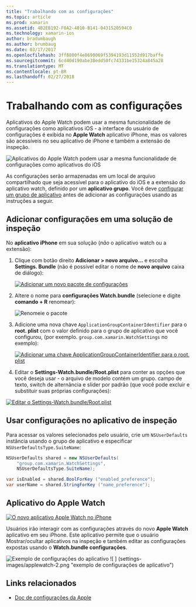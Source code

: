 ```yaml
---
title: "Trabalhando com as configurações"
ms.topic: article
ms.prod: xamarin
ms.assetid: 4B2EB192-F0A2-4010-B141-0431520594C0
ms.technology: xamarin-ios
author: bradumbaugh
ms.author: brumbaug
ms.date: 03/17/2017
ms.openlocfilehash: 3ff8800f4e8690069f5394193d11552d917baffe
ms.sourcegitcommit: 6cd40d190abe38edd50fc74331be15324a845a28
ms.translationtype: MT
ms.contentlocale: pt-BR
ms.lasthandoff: 02/27/2018
---
```

# <a name="working-with-settings"></a>Trabalhando com as configurações

Aplicativos do Apple Watch podem usar a mesma funcionalidade de configurações como aplicativos iOS - a interface do usuário de configurações é exibida no **Apple Watch** aplicativo iPhone, mas os valores são acessíveis no seu aplicativo de iPhone e também a extensão de inspeção.

![](settings-images/intro.png "Aplicativos do Apple Watch podem usar a mesma funcionalidade de configurações como aplicativos do iOS")

As configurações serão armazenadas em um local de arquivo compartilhado que seja acessível para o aplicativo do iOS e a extensão do aplicativo watch, definido por um **aplicativo grupo**. Você deve [configurar um grupo de aplicativo](~/ios/watchos/app-fundamentals/app-groups.md) antes de adicionar as configurações usando as instruções a seguir.

## <a name="add-settings-in-a-watch-solution"></a>Adicionar configurações em uma solução de inspeção

No **aplicativo iPhone** em sua solução (*não* o aplicativo watch ou a extensão):

1. Clique com botão direito **Adicionar > novo arquivo...**  e escolha **Settings. Bundle** (não é possível editar o nome de **novo arquivo** caixa de diálogo):

   [ ![](settings-images/settings-add-sml.png "Adicionar um novo pacote de configurações")](settings-images/settings-add.png)

2. Altere o nome para **configurações Watch.bundle** (selecione e digite **comando + R** renomear):

   ![](settings-images/settings-rename.png "Renomeie o pacote")

3. Adicione uma nova chave `ApplicationGroupContainerIdentifier` para o **root. plist** com o valor definido para o grupo de aplicativo que você configurou, (por exemplo. `group.com.xamarin.WatchSettings` no exemplo):

   [ ![](settings-images/settings-appgroup-sml.png "Adicionar uma chave ApplicationGroupContainerIdentifier para o root. plist")](settings-images/settings-appgroup.png)

4. Editar o **Settings-Watch.bundle/Root.plist** para conter as opções que você deseja usar - o arquivo de modelo contém um grupo.
  campo de texto, switch de alternância e slider por padrão (que você pode excluir e substituir suas próprias configurações):

  [ ![](settings-images/rootplist-sml.png "Editar o Settings-Watch.bundle/Root.plist")](settings-images/rootplist.png)


## <a name="use-settings-in-the-watch-app"></a>Usar configurações no aplicativo de inspeção

Para acessar os valores selecionados pelo usuário, crie um `NSUserDefaults` instância usando o grupo de aplicativo e especificar `NSUserDefaultsType.SuiteName`:

```csharp
NSUserDefaults shared = new NSUserDefaults(
    "group.com.xamarin.WatchSettings",
    NSUserDefaultsType.SuiteName);

var isEnabled = shared.BoolForKey ("enabled_preference");
var userName = shared.StringForKey ("name_preference");
```

## <a name="apple-watch-app"></a>Aplicativo do Apple Watch

[ ![](settings-images/settings-app-sml.png "O novo aplicativo Apple Watch no iPhone")](settings-images/settings-app.png)

Usuários irão interagir com as configurações através do novo **Apple Watch** aplicativo em seu iPhone. Este aplicativo permite que o usuário Mostrar/ocultar aplicativos na inspeção e também editar as configurações expostas usando o **Watch.bundle configurações**.

![](settings-images/applewatch-1.png "Exemplo de configurações do aplicativo") ![ ] (settings-images/applewatch-2.png "exemplo de configurações de aplicativo")



## <a name="related-links"></a>Links relacionados

- [Doc de configurações da Apple](https://developer.apple.com/library/prerelease/ios/documentation/General/Conceptual/WatchKitProgrammingGuide/Settings.html#//apple_ref/doc/uid/TP40014969-CH22-SW1)
